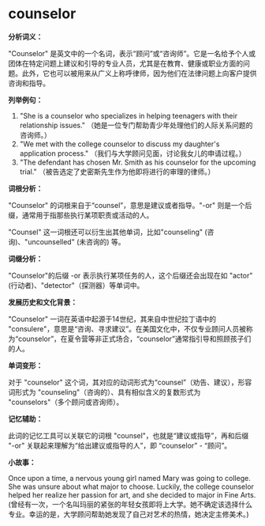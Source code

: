 # counselor

**分析词义：**

  

"Counselor" 是英文中的一个名词，表示“顾问”或“咨询师”。它是一名给予个人或团体在特定问题上建议和引导的专业人员，尤其是在教育、健康或职业方面的问题。此外，它也可以被用来从广义上称呼律师，因为他们在法律问题上向客户提供咨询和指导。

  

**列举例句：**

  

1.  "She is a counselor who specializes in helping teenagers with their relationship issues." （她是一位专门帮助青少年处理他们的人际关系问题的咨询师。）
2.  "We met with the college counselor to discuss my daughter's application process." （我们与大学顾问见面，讨论我女儿的申请过程。）
3.  "The defendant has chosen Mr. Smith as his counselor for the upcoming trial." （被告选定了史密斯先生作为他即将进行的审理的律师。）

  

**词根分析：**

  

"Counselor" 的词根来自于“counsel”，意思是建议或者指导。"-or" 则是一个后缀，通常用于指那些执行某项职责或活动的人。

  

"Counsel" 这一词根还可以衍生出其他单词，比如"counseling" (咨询)、"uncounselled" (未咨询的) 等。

  

**词缀分析：**

  

"Counselor"的后缀 -or 表示执行某项任务的人，这个后缀还会出现在如 "actor" (行动者)、"detector"（探测器）等单词中。

  

**发展历史和文化背景：**

  

"Counselor" 一词在英语中起源于14世纪，其来自中世纪拉丁语中的 "consulere"，意思是“咨询、寻求建议”。在美国文化中，不仅专业顾问人员被称为“counselor”，在夏令营等非正式场合，“counselor”通常指引导和照顾孩子们的人。

  

**单词变形：**

  

对于 "counselor" 这个词，其对应的动词形式为“counsel”（劝告、建议），形容词形式为 "counseling"（咨询的）、具有相似含义的复数形式为 "counselors"（多个顾问或咨询师）。

  

**记忆辅助：**

  

此词的记忆工具可以关联它的词根 "counsel"，也就是“建议或指导”，再和后缀 "-or" 关联起来理解为“给出建议或指导的人”，即 “counselor” - “顾问”。

  

**小故事：**

  

Once upon a time, a nervous young girl named Mary was going to college. She was unsure about what major to choose. Luckily, the college counselor helped her realize her passion for art, and she decided to major in Fine Arts. (曾经有一次，一个名叫玛丽的紧张的年轻女孩即将上大学。她不确定该选择什么专业。幸运的是，大学顾问帮助她发现了自己对艺术的热情，她决定主修美术。)
